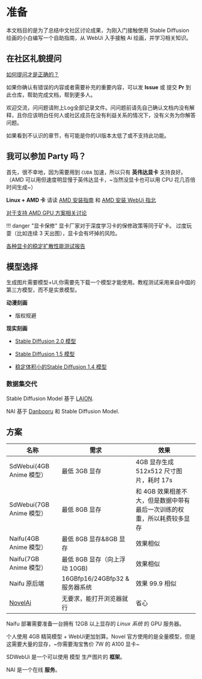 # 准备

本文档目的是为了总结中文社区讨论成果，为刚入门接触使用 Stable Diffusion 绘画的小白编写一个自助指南，从 WebUi 入手接触 Ai 绘画，并学习相关知识。

## 在社区礼貌提问

[如何提问才是正确的？](https://github.com/ryanhanwu/How-To-Ask-Questions-The-Smart-Way/blob/main/README-zh_CN.md)

如果你确认有错误的内容或者需要补充的重要内容，可以发 **Issue** 或 提交 **Pr** 到此仓库，帮助完成文档，帮到更多人。

欢迎交流，问问题请附上Log全部记录文件。问问题前请先自己确认文档内没有解释，且你应该明白任何人或社区成员在没有利益关系的情况下，没有义务为你解答问题。

如果看到不认识的章节，有可能是你的UI版本太低了或不支持此功能。

## 我可以参加 Party 吗？

首先，很不幸地，因为需要用到 `CUDA` 加速，所以只有 **英伟达显卡** 支持良好。（AMD 可以用但速度明显慢于英伟达显卡，~当然没显卡也可以用 CPU 花几百倍时间生成~）

**Linux + AMD 卡** 请读 [AMD 安装指南](https://rentry.org/ayymd-stable-diffustion-v1_4-guide) 和 [AMD 安装 WebUi 指北](https://github.com/AUTOMATIC1111/stable-diffusion-webui/wiki/Install-and-Run-on-AMD-GPUs)

[对于支持 AMD GPU 方案相关讨论](https://github.com/AUTOMATIC1111/stable-diffusion-webui/discussions/1046)

!!! danger "显卡保修"
    显卡厂家对于深度学习卡的保修政策等同于矿卡。
    过度玩耍（比如连续 3 天出图），显卡会有坏掉的风险。

[各种显卡的稳定扩散性能测试报告](https://docs.google.com/spreadsheets/d/1Zlv4UFiciSgmJZncCujuXKHwc4BcxbjbSBg71-SdeNk/edit#gid=0)

## 模型选择

生成图片需要模型+UI,你需要先下载一个模型才能使用。教程测试采用来自中国的第三方模型，而不是实景模型。

**动漫刻画**

- 版权规避

**现实刻画**

- [Stable Diffusion 2.0 模型](https://stability.ai/blog/stable-diffusion-v2-release)

- [Stable Diffusion 1.5 模型](https://huggingface.co/runwayml/stable-diffusion-v1-5)

- [稳定体积小的Stable Diffusion 1.4 模型](https://huggingface.co/CompVis/stable-diffusion-v1-4)

### 数据集交代

Stable Diffusion Model 基于 [LAION](https://laion.ai/).

NAI 基于 [Danbooru](danbooru.donmai.us/) 和 Stable Diffusion Model.

## 方案

| 名称             | 需求                      | 效果                                                                  |
|------------------|---------------------------|-----------------------------------------------------------------------|
| SdWebui(4GB Anime 模型） | 最低 3GB 显存               | 4GB 显存生成 512x512 尺寸图片，耗时 17s                            |
| SdWebui(7GB Anime 模型） | 最低 8GB 显存                   | 和 4GB 效果相差不大，但是数据中带有最后一次训练的权重，所以耗费较多显存 |
| Naifu(4GB Anime 模型）   | 最低 8GB 显存&8GB 显存       | 效果相似                                                            |
| Naifu(7GB Anime 模型）   | 最低 8GB 显存（向上浮动 10GB) | 效果相似                                                            |
| Naifu 原后端         | 16GBfp16/24GBfp32 & 服务器系统           | 效果 99.9 相似                                                     |
| [NovelAi](https://novelai.net/)         | 无要求，能打开浏览器就行           | 省心                                                        |


Naifu 部署需要准备一台拥有 12GB 以上显存的 *Linux 系统* 的 GPU 服务器。

个人使用 4GB 精简模型 + WebUi更加划算。Novel 官方使用的是全量模型，但是这需要大量的显存，~你需要淘宝售价 7W 的 A100 显卡~

SDWebUi 是一个可以使用 模型 生产图片的 **框架**。

NAI 是一个在线 **服务**。
